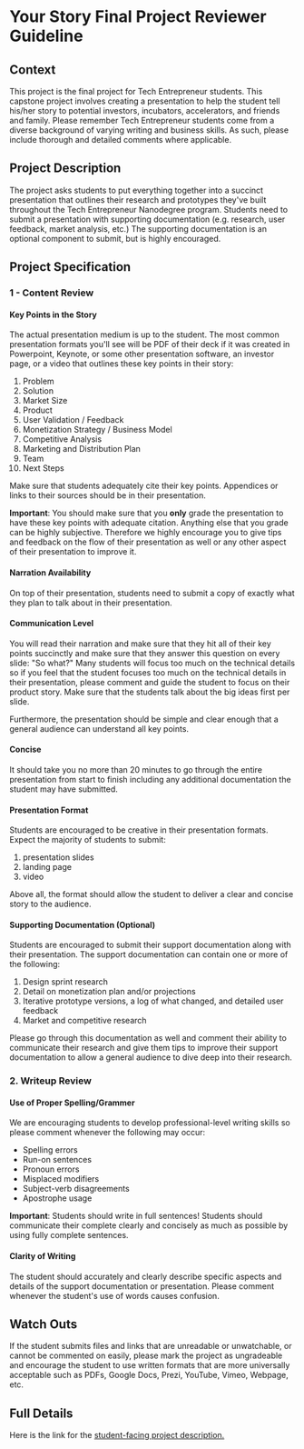 Your Story Final Project Reviewer Guideline
===

## Context

This project is the final project for Tech Entrepreneur students. This capstone project involves creating a presentation to help the student tell his/her story to potential investors, incubators, accelerators, and friends and family. Please remember Tech Entrepreneur students come from a diverse background of varying writing and business skills. As such, please include thorough and detailed comments where applicable.

<!--Course materials can be found [here.]()-->

## Project Description

The project asks students to put everything together into a succinct presentation that outlines their research and prototypes they've built throughout the Tech Entrepreneur Nanodegree program. Students need to submit a presentation with supporting documentation (e.g. research, user feedback, market analysis, etc.) The supporting documentation is an optional component to submit, but is highly encouraged.


## Project Specification

### 1 - Content Review

#### Key Points in the Story

The actual presentation medium is up to the student. The most common presentation formats you'll see will be PDF of their deck if it was created in Powerpoint, Keynote, or some other presentation software, an investor page, or a video that outlines these key points in their story:

1. Problem 
2. Solution
3. Market Size
4. Product
4. User Validation / Feedback
5. Monetization Strategy / Business Model
6. Competitive Analysis 
7. Marketing and Distribution Plan
8. Team
9. Next Steps

Make sure that students adequately cite their key points. Appendices or links to their sources should be in their presentation.

**Important**: You should make sure that you **only** grade the presentation to have these key points with adequate citation. Anything else that you grade can be highly subjective. Therefore we highly encourage you to give tips and feedback on the flow of their presentation as well or any other aspect of their presentation to improve it.

#### Narration Availability

On top of their presentation, students need to submit a copy of exactly what they plan to talk about in their presentation.

#### Communication Level

You will read their narration and make sure that they hit all of their key points succinctly and make sure that they answer this question on every slide: "So what?" Many students will focus too much on the technical details so if you feel that the student focuses too much on the technical details in their presentation, please comment and guide the student to focus on their product story. Make sure that the students talk about the big ideas first per slide.

Furthermore, the presentation should be simple and clear enough that a general audience can understand all key points. 

#### Concise

It should take you no more than 20 minutes to go through the entire presentation from start to finish including any additional documentation the student may have submitted.

#### Presentation Format

Students are encouraged to be creative in their presentation formats. Expect the majority of students to submit:

1. presentation slides
2. landing page
3. video

Above all, the format should allow the student to deliver a clear and concise story to the audience.

#### Supporting Documentation (Optional)

Students are encouraged to submit their support documentation along with their presentation. The support documentation can contain one or more of the following:

1. Design sprint research
2. Detail on monetization plan and/or projections
3. Iterative prototype versions, a log of what changed, and detailed user feedback
4. Market and competitive research

Please go through this documentation as well and comment their ability to communicate their research and give them tips to improve their support documentation to allow a general audience to dive deep into their research.

### 2. Writeup Review

#### Use of Proper Spelling/Grammer

We are encouraging students to develop professional-level writing skills so please comment whenever the following may occur:

* Spelling errors
* Run-on sentences
* Pronoun errors
* Misplaced modifiers
* Subject-verb disagreements
* Apostrophe usage

**Important**: Students should write in full sentences! Students should communicate their complete clearly and concisely as much as possible by using fully complete sentences.

#### Clarity of Writing

The student should accurately and clearly describe specific aspects and details of the support documentation or presentation. Please comment whenever the student's use of words causes confusion.

## Watch Outs

If the student submits files and links that are unreadable or unwatchable, or cannot be commented on easily, please mark the project as ungradeable and encourage the student to use written formats that are more universally acceptable such as PDFs, Google Docs, Prezi, YouTube, Vimeo, Webpage, etc.

## Full Details

Here is the link for the [student-facing project description.](https://docs.google.com/document/d/1vCQFk9D87zc8BVKO6cJ1nyStGA6KmdFlHOGLeDi1qbg/pub?embedded=true)


